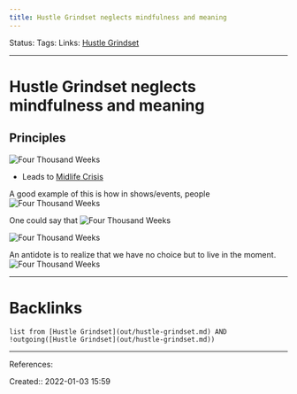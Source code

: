 ```yaml
---
title: Hustle Grindset neglects mindfulness and meaning
---
```

Status: 
Tags: 
Links: [Hustle Grindset](out/hustle-grindset.md)
___
# Hustle Grindset neglects mindfulness and meaning
## Principles
![Four Thousand Weeks](out/permanent-highlights/four-thousand-weeks.md#^e7x65r)
- Leads to [Midlife Crisis](out/midlife-crisis.md)

A good example of this is how in shows/events, people ![Four Thousand Weeks](out/permanent-highlights/four-thousand-weeks.md#^0qttab)

One could say that 
![Four Thousand Weeks](out/permanent-highlights/four-thousand-weeks.md#^abq5jz)

![Four Thousand Weeks](out/permanent-highlights/four-thousand-weeks.md#^cbaj6s)

An antidote is to realize that we have no choice but to live in the moment.
![Four Thousand Weeks](out/permanent-highlights/four-thousand-weeks.md#^ic275y)

___
# Backlinks
```dataview
list from [Hustle Grindset](out/hustle-grindset.md) AND !outgoing([Hustle Grindset](out/hustle-grindset.md))
```
___
References:

Created:: 2022-01-03 15:59
